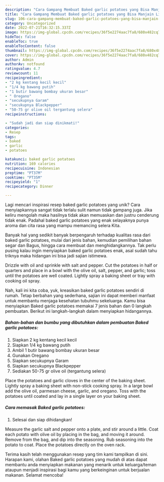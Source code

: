 ```yaml
---
description: "Cara Gampang Membuat Baked garlic potatoes yang Bisa Manjain Lidah"
title: "Cara Gampang Membuat Baked garlic potatoes yang Bisa Manjain Lidah"
slug: 106-cara-gampang-membuat-baked-garlic-potatoes-yang-bisa-manjain-lidah
category: Uncategorized
date: 2022-07-21T16:32:15.337Z
image: https://img-global.cpcdn.com/recipes/36f5e2274aac7fa8/680x482cq70/baked-garlic-potatoes-foto-resep-utama.jpg
hideToc: false
enableToc: true
enableTocContent: false
thumbnail: https://img-global.cpcdn.com/recipes/36f5e2274aac7fa8/680x482cq70/baked-garlic-potatoes-foto-resep-utama.jpg
cover: https://img-global.cpcdn.com/recipes/36f5e2274aac7fa8/680x482cq70/baked-garlic-potatoes-foto-resep-utama.jpg
author: Admin
authorAv: notfound
ratingvalue: 4.7
reviewcount: 11
recipeingredient:
- "2 kg kentang kecil kecil"
- "1/4 kg bawang putih"
- "1 butir bawang bombay ukuran besar"
- " Oregano"
- "secukupnya Garam"
- "secukupnya Blackpepper"
- "50-75 gr olive oil tergantung selera"
recipeinstructions:

- "Sudah jadi dan siap dinikmati!"
categories:
- Resep
tags:
- baked
- garlic
- potatoes

katakunci: baked garlic potatoes 
nutrition: 169 calories
recipecuisine: Indonesian
preptime: "PT37M"
cooktime: "PT35M"
recipeyield: "1"
recipecategory: Dinner

---
```





Lagi mencari inspirasi resep baked garlic potatoes yang unik? Cara menyiapkannya sangat tidak terlalu sulit namun tidak gampang juga. Jika keliru mengolah maka hasilnya tidak akan memuaskan dan justru cenderung tidak enak. Padahal baked garlic potatoes yang enak selayaknya punya aroma dan cita rasa yang mampu memancing selera Kita.





Banyak hal yang sedikit banyak berpengaruh terhadap kualitas rasa dari baked garlic potatoes, mulai dari jenis bahan, kemudian pemilihan bahan segar dan Bagus, hingga cara membuat dan menghidangkannya. Tak perlu pusing kalau ingin menyiapkan baked garlic potatoes enak,      asal sudah tahu triknya maka hidangan ini bisa jadi sajian istimewa.














Drizzle with oil and sprinkle with salt and pepper. Cut the potatoes in half or quarters and place in a bowl with the olive oil, salt, pepper, and garlic; toss until the potatoes are well coated. Lightly spray a baking sheet or tray with cooking oil spray.






Nah, kali ini kita coba, yuk, kreasikan baked garlic potatoes sendiri di rumah. Tetap berbahan yang sederhana, sajian ini dapat memberi manfaat untuk membantu menjaga kesehatan tubuhmu sekeluarga. Kamu bisa menyiapkan Baked garlic potatoes memakai 7 jenis bahan dan 0 langkah pembuatan. Berikut ini langkah-langkah dalam menyiapkan hidangannya.

<!--inarticleads1-->

##### Bahan-bahan dan bumbu yang dibutuhkan dalam pembuatan Baked garlic potatoes:

1. Siapkan 2 kg kentang kecil kecil
1. Siapkan 1/4 kg bawang putih
1. Ambil 1 butir bawang bombay ukuran besar
1. Gunakan  Oregano
1. Siapkan secukupnya Garam
1. Siapkan secukupnya Blackpepper
1. Sediakan 50-75 gr olive oil (tergantung selera)


Place the potatoes and garlic cloves in the center of the baking sheet. Lightly spray a baking sheet with non-stick cooking spray. In a large bowl add the olive oil, parmesan cheese, garlic, and oregano. Toss with the potatoes until coated and lay in a single layer on your baking sheet. 

<!--inarticleads2-->

##### Cara memasak Baked garlic potatoes:


1. Selesai dan siap dihidangkan!

Measure the garlic salt and pepper onto a plate, and stir around a little. Coat each potato with olive oil by placing in the bag, and moving it around. Remove from the bag, and dip into the seasoning. Rub seasoning into the potato to coat. Place the potatoes directly on the oven rack. 

Terima kasih telah menggunakan resep yang tim kami tampilkan di sini. Harapan kami, olahan Baked garlic potatoes yang mudah di atas dapat membantu anda menyiapkan makanan yang menarik untuk keluarga/teman ataupun menjadi inspirasi bagi kamu yang berkeinginan untuk berjualan makanan. Selamat mencoba!

